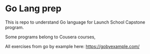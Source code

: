 # Go Lang prep

This is repo to understand Go language for Launch School Capstone program.

Some programs belong to Cousera courses,

All exercises from go by example here: https://gobyexample.com/
